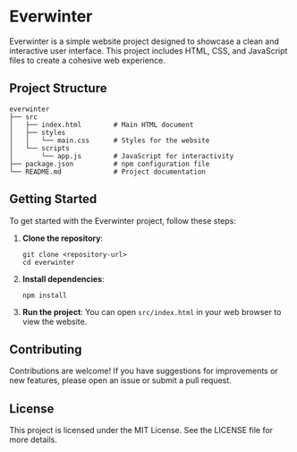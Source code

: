 # Everwinter

Everwinter is a simple website project designed to showcase a clean and interactive user interface. This project includes HTML, CSS, and JavaScript files to create a cohesive web experience.

## Project Structure

```
everwinter
├── src
│   ├── index.html        # Main HTML document
│   ├── styles
│   │   └── main.css      # Styles for the website
│   └── scripts
│       └── app.js        # JavaScript for interactivity
├── package.json          # npm configuration file
└── README.md             # Project documentation
```

## Getting Started

To get started with the Everwinter project, follow these steps:

1. **Clone the repository**:
   ```
   git clone <repository-url>
   cd everwinter
   ```

2. **Install dependencies**:
   ```
   npm install
   ```

3. **Run the project**:
   You can open `src/index.html` in your web browser to view the website.

## Contributing

Contributions are welcome! If you have suggestions for improvements or new features, please open an issue or submit a pull request.

## License

This project is licensed under the MIT License. See the LICENSE file for more details.